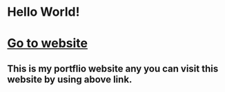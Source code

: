 # Hello World!
# [Go to website](https://bishall.com.np)

## This is my portflio website any you can visit this website by using above link.
